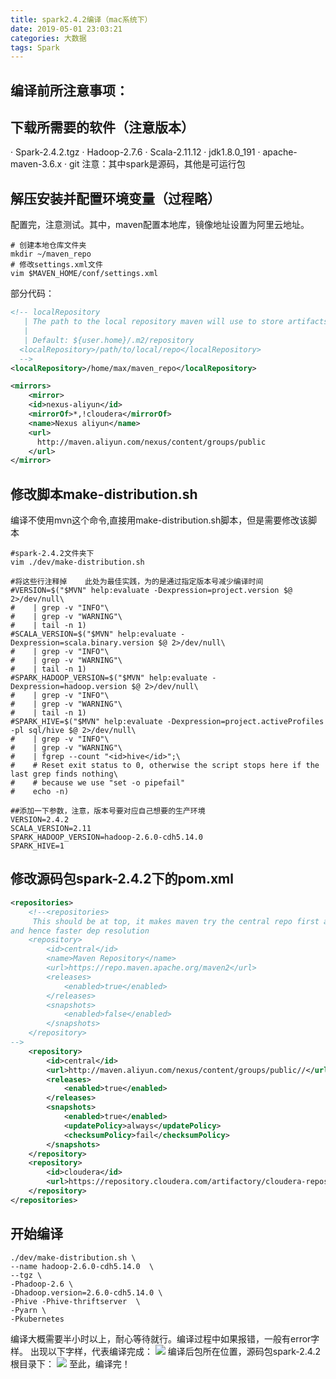 ```yaml
---
title: spark2.4.2编译（mac系统下）
date: 2019-05-01 23:03:21
categories: 大数据
tags: Spark 
---
```

## 编译前所注意事项：
## 下载所需要的软件（注意版本）
· Spark-2.4.2.tgz 
· Hadoop-2.7.6 
· Scala-2.11.12
· jdk1.8.0_191
· apache-maven-3.6.x
· git
注意：其中spark是源码，其他是可运行包
## 解压安装并配置环境变量（过程略）
配置完，注意测试。其中，maven配置本地库，镜像地址设置为阿里云地址。
```shell
# 创建本地仓库文件夹
mkdir ~/maven_repo
# 修改settings.xml文件
vim $MAVEN_HOME/conf/settings.xml
```
部分代码：
```xml
<!-- localRepository
   | The path to the local repository maven will use to store artifacts.
   |
   | Default: ${user.home}/.m2/repository
  <localRepository>/path/to/local/repo</localRepository>
  -->
<localRepository>/home/max/maven_repo</localRepository>

<mirrors>
    <mirror>
    <id>nexus-aliyun</id>
    <mirrorOf>*,!cloudera</mirrorOf>
    <name>Nexus aliyun</name>                     
    <url>
      http://maven.aliyun.com/nexus/content/groups/public
    </url>
</mirror>
```
## 修改脚本make-distribution.sh
编译不使用mvn这个命令,直接用make-distribution.sh脚本，但是需要修改该脚本
```shell
#spark-2.4.2文件夹下
vim ./dev/make-distribution.sh

#将这些行注释掉    此处为最佳实践，为的是通过指定版本号减少编译时间
#VERSION=$("$MVN" help:evaluate -Dexpression=project.version $@ 2>/dev/null\
#    | grep -v "INFO"\
#    | grep -v "WARNING"\
#    | tail -n 1)
#SCALA_VERSION=$("$MVN" help:evaluate -Dexpression=scala.binary.version $@ 2>/dev/null\
#    | grep -v "INFO"\
#    | grep -v "WARNING"\
#    | tail -n 1)
#SPARK_HADOOP_VERSION=$("$MVN" help:evaluate -Dexpression=hadoop.version $@ 2>/dev/null\
#    | grep -v "INFO"\
#    | grep -v "WARNING"\
#    | tail -n 1)
#SPARK_HIVE=$("$MVN" help:evaluate -Dexpression=project.activeProfiles -pl sql/hive $@ 2>/dev/null\
#    | grep -v "INFO"\
#    | grep -v "WARNING"\
#    | fgrep --count "<id>hive</id>";\
#    # Reset exit status to 0, otherwise the script stops here if the last grep finds nothing\
#    # because we use "set -o pipefail"
#    echo -n)

##添加一下参数，注意，版本号要对应自己想要的生产环境
VERSION=2.4.2
SCALA_VERSION=2.11
SPARK_HADOOP_VERSION=hadoop-2.6.0-cdh5.14.0
SPARK_HIVE=1
```
## 修改源码包spark-2.4.2下的pom.xml
```xml
<repositories>
    <!--<repositories>
     This should be at top, it makes maven try the central repo first and then others
and hence faster dep resolution
    <repository>
        <id>central</id>
        <name>Maven Repository</name>
        <url>https://repo.maven.apache.org/maven2</url>
        <releases>
            <enabled>true</enabled>
        </releases>
        <snapshots>
            <enabled>false</enabled>
        </snapshots>
    </repository>
-->
    <repository>
        <id>central</id>
        <url>http://maven.aliyun.com/nexus/content/groups/public//</url>
        <releases>
            <enabled>true</enabled>
        </releases>
        <snapshots>
            <enabled>true</enabled>
            <updatePolicy>always</updatePolicy>
            <checksumPolicy>fail</checksumPolicy>
        </snapshots>
    </repository>
    <repository>
        <id>cloudera</id>
        <url>https://repository.cloudera.com/artifactory/cloudera-repos/</url>
    </repository>
</repositories>
```
## 开始编译
```shell
./dev/make-distribution.sh \
--name hadoop-2.6.0-cdh5.14.0  \
--tgz \
-Phadoop-2.6 \
-Dhadoop.version=2.6.0-cdh5.14.0 \
-Phive -Phive-thriftserver  \
-Pyarn \
-Pkubernetes
```
编译大概需要半小时以上，耐心等待就行。编译过程中如果报错，一般有error字样。
出现以下字样，代表编译完成：
![](https://hexoblog-1254111960.cos.ap-guangzhou.myqcloud.com/spark%E7%BC%96%E8%AF%91%E6%88%90%E5%8A%9F.png)
编译后包所在位置，源码包spark-2.4.2根目录下：
![](https://hexoblog-1254111960.cos.ap-guangzhou.myqcloud.com/spark%E7%AC%AC%E4%B8%80%E6%AC%A1%E7%BC%96%E8%AF%91%E5%8C%85%E5%9C%B0%E5%9D%80.png)
至此，编译完！


